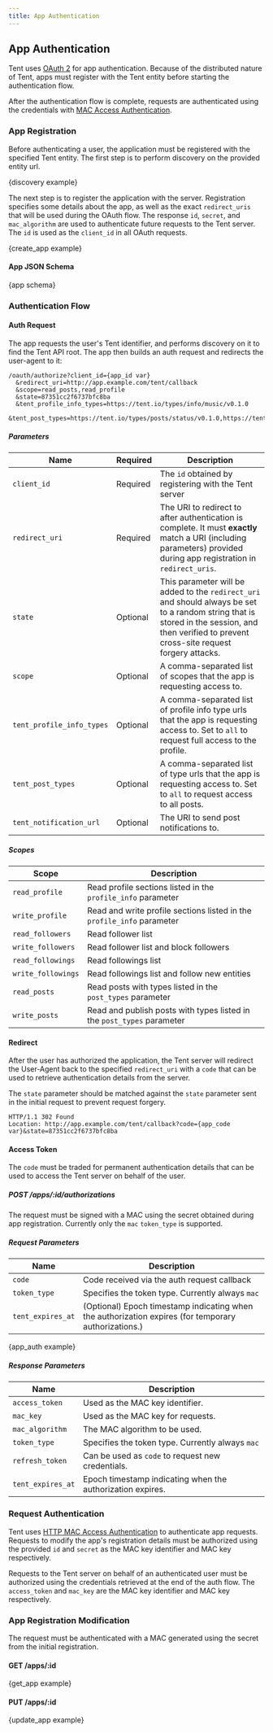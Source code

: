 ```yaml
---
title: App Authentication
---
```


## App Authentication

Tent uses [OAuth 2](http://tools.ietf.org/html/draft-ietf-oauth-v2-31) for app
authentication. Because of the distributed nature of Tent,
apps must register with the Tent entity before starting the authentication flow.

After the authentication flow is complete, requests are authenticated using the credentials
with [MAC Access
Authentication](http://tools.ietf.org/html/draft-ietf-oauth-v2-http-mac-01).


### App Registration

Before authenticating a user, the application must be registered with the
specified Tent entity. The first step is to perform discovery on the provided
entity url.

{discovery example}

The next step is to register the application with the server. Registration
specifies some details about the app, as well as the exact `redirect_uris` that
will be used during the OAuth flow. The response `id`, `secret`, and
`mac_algorithm` are used to authenticate future requests to the Tent server.
The `id` is used as the `client_id` in all OAuth requests.

{create_app example}

#### App JSON Schema

{app schema}

### Authentication Flow


#### Auth Request

The app requests the user's Tent identifier, and performs discovery on it to
find the Tent API root. The app then builds an auth request and redirects the
user-agent to it:

```text
/oauth/authorize?client_id={app_id var}
  &redirect_uri=http://app.example.com/tent/callback
  &scope=read_posts,read_profile
  &state=87351cc2f6737bfc8ba
  &tent_profile_info_types=https://tent.io/types/info/music/v0.1.0
  &tent_post_types=https://tent.io/types/posts/status/v0.1.0,https://tent.io/types/posts/photo/v0.1.0
```

##### Parameters

| Name                        | Required  | Description |
| --------------------------- | --------- | ----------- |
| `client_id`                 | Required  | The `id` obtained by registering with the Tent server |
| `redirect_uri`              | Required  | The URI to redirect to after authentication is complete. It must **exactly** match a URI (including parameters) provided during app registration in `redirect_uris`. |
| `state`                     | Optional  | This parameter will be added to the `redirect_uri` and should always be set to a random string that is stored in the session, and then verified to prevent cross-site request forgery attacks. |
| `scope`                     | Optional  | A comma-separated list of scopes that the app is requesting access to. |
| `tent_profile_info_types`   | Optional  | A comma-separated list of profile info type urls that the app is requesting access to. Set to `all` to request full access to the profile. |
| `tent_post_types`           | Optional  | A comma-separated list of type urls that the app is requesting access to. Set to `all` to request access to all posts. |
| `tent_notification_url`     | Optional  | The URI to send post notifications to. |


##### Scopes

| Scope              | Description                                                            |
| ------------------ | ---------------------------------------------------------------------- |
| `read_profile`     | Read profile sections listed in the `profile_info` parameter           |
| `write_profile`    | Read and write profile sections listed in the `profile_info` parameter |
| `read_followers`   | Read follower list                                                     |
| `write_followers`  | Read follower list and block followers                                 |
| `read_followings`  | Read followings list                                                   |
| `write_followings` | Read followings list and follow new entities                           |
| `read_posts`       | Read posts with types listed in the `post_types` parameter             |
| `write_posts`      | Read and publish posts with types listed in the `post_types` parameter |


#### Redirect

After the user has authorized the application, the Tent server will redirect the
User-Agent back to the specified `redirect_uri` with a `code` that can be used
to retrieve authentication details from the server.

The `state` parameter should be matched against the `state` parameter sent in
the initial request to prevent request forgery.

```text
HTTP/1.1 302 Found
Location: http://app.example.com/tent/callback?code={app_code var}&state=87351cc2f6737bfc8ba
```

#### Access Token

The `code` must be traded for permanent authentication details that can be used
to access the Tent server on behalf of the user.

##### POST /apps/:id/authorizations

The request must be signed with a MAC using the secret obtained during app
registration. Currently only the `mac` `token_type` is supported.

##### Request Parameters

| Name            | Description                                      |
| --------------- | ------------------------------------------------ |
| `code`          | Code received via the auth request callback      |
| `token_type`    | Specifies the token type. Currently always `mac` |
| `tent_expires_at` | (Optional) Epoch timestamp indicating when the authorization expires (for temporary authorizations.) |

{app_auth example}

##### Response Parameters

| Name            | Description                                      |
| --------------- | ------------------------------------------------ |
| `access_token`  | Used as the MAC key identifier.                  |
| `mac_key`       | Used as the MAC key for requests.                |
| `mac_algorithm` | The MAC algorithm to be used.                    |
| `token_type`    | Specifies the token type. Currently always `mac` |
| `refresh_token` | Can be used as `code` to request new credentials.|
| `tent_expires_at` | Epoch timestamp indicating when the authorization expires. |


### Request Authentication

Tent uses [HTTP MAC Access
Authentication](http://tools.ietf.org/html/draft-ietf-oauth-v2-http-mac-01) to
authenticate app requests. Requests to modify the app's registration details
must be authorized using the provided `id` and `secret` as the
MAC key identifier and MAC key respectively.

Requests to the Tent server on behalf of an authenticated user must be
authorized using the credentials retrieved at the end of the auth flow.
The `access_token` and `mac_key` are the MAC key identifier and MAC key
respectively.


### App Registration Modification

The request must be authenticated with a MAC generated using the secret from the
initial registration.

#### GET /apps/:id

{get_app example}

#### PUT /apps/:id

{update_app example}
